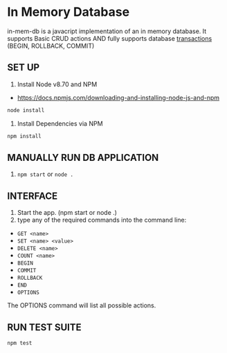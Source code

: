 # In Memory Database

in-mem-db is a javacript implementation of an in memory database. It supports Basic CRUD actions AND fully supports database [transactions](https://www.techopedia.com/definition/16455/transaction) (BEGIN, ROLLBACK, COMMIT) 

## SET UP

1. Install Node v8.70 and NPM
 * https://docs.npmjs.com/downloading-and-installing-node-js-and-npm
```sh
node install
```

1. Install Dependencies via NPM
```sh
npm install
```

## MANUALLY RUN DB APPLICATION
1. `npm start` or `node .`

## INTERFACE
1. Start the app. (npm start or node .)
1. type any of the required commands into the command line:
- `GET <name>`
- `SET <name> <value>`
- `DELETE <name>`
- `COUNT <name>`
- `BEGIN`
- `COMMIT`
- `ROLLBACK`
- `END`
- `OPTIONS`

The OPTIONS command will list all possible actions.

## RUN TEST SUITE

```sh
npm test
```
